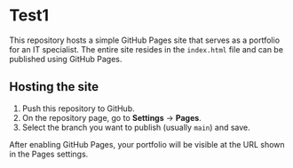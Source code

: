 # Test1

This repository hosts a simple GitHub Pages site that serves as a portfolio for an IT specialist. The entire site resides in the `index.html` file and can be published using GitHub Pages.

## Hosting the site

1. Push this repository to GitHub.
2. On the repository page, go to **Settings** → **Pages**.
3. Select the branch you want to publish (usually `main`) and save.

After enabling GitHub Pages, your portfolio will be visible at the URL shown in the Pages settings.

